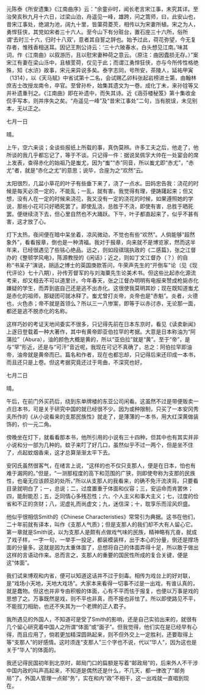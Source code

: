 元陈泰《所安遗集》《江南曲序》云：“余童丱时，闻长老言宋江事，未究其详。至治癸亥秋九月十六日，过梁山泊，舟遥见一峰，雄跨，问之篙师，曰，此安山也，昔宋江事处，绝湖为池，阔九十里，皆蕖荷菱芡，相传以为宋妻所植。宋之为人，勇悍狂侠，其党如宋者三十六人。至今山下有分赃台，置石座三十六所，俗所谓‘去时三十六，归时十八双’，意者其自誓之辞也。始予过此，荷花弥望，今无复存者，惟残香相送耳。因记王荆公诗云：‘三十六陂春水，白头想见江南。’味其词，作《江南曲》以叙游历，且以慰宋妻种荷之意云。（原注：曲因蠹损无存。）”案宋江有妻在梁山泺中，且植芰荷，仅见于此；而谓江勇悍狂侠，亦与今所传性格绝殊，知《水浒》故事，宋元来异说多矣。泰字志同，号所安，茶陵人，延祐甲寅（1314），以《天马赋》中省试第十二名，会试赐乙卯科张起岩榜进士第，由翰林庶吉士改授龙南令，卒官。至曾孙朴，始集其遗文为一卷。成化丁未，来孙铨等又并补遗重刊之。《江南曲》即在补遗中，而失其诗。近《涵芬楼秘笈》第十集收金侃手写本，则并序失之矣。“舟遥见一峰”及“昔宋江事处”二句，当有脱误，未见别本，无以正之。

  

七月一日

  

晴。

上午，空六来谈；全谈些报纸上所载的事，真伪莫辨。许多工夫之后，他走了，他所谈的我几乎都忘记了，等于不谈。只记得一件：据说吴佩孚大帅在一处宴会的席上发表，查得赤化的始祖乃是蚩尤，因为“蚩”“赤”同音，所以蚩尤即“赤尤”，“赤尤”者，就是“赤化之尤”的意思；说毕，合座为之“欢然”云。

太阳很烈，几盆小草花的叶子有些垂下来了，浇了一点水。田妈忠告我：浇花的时候是每天必须一定的，不能乱；一乱，就有害。我觉得有理，便踌躇起来；但又想，没有人在一定的时候来浇花，我又没有一定的浇花的时候，如果遵照她的学说，那些小花可只好晒死罢了。即使乱浇，总胜于不浇，即使有害，总胜于晒死罢。便继续浇下去，但心里自然也不大踊跃。下午，叶子都直起来了，似乎不甚有害，这才放了心。

灯下太热，夜间便在暗中呆坐着，凉风微动，不觉也有些“欢然”。人倘能够“超然象外”，看看报章，倒也是一种清福。我对于报章，向来就不是博览家，然而这半年来，已经很遇见了些铭心绝品。远之，则如段祺瑞执政的《二感篇》，张之江督办的《整顿学风电》，陈源教授的《闲话》；近之，则如丁文江督办（？）的自称“书呆子”演说，胡适之博士的英国庚款答问，牛荣声先生的“开倒车”论（见《现代评论》七十八期），孙传芳督军的与刘海粟先生论美术书。但这些比起赤化源流考来，却又相去不可以道里计。今年春天，张之江督办明明有电报来赞成枪毙赤化嫌疑的学生，而弄到底自己还是逃不出赤化。这很使我莫明其妙；现在既知道蚩尤是赤化的祖师，那疑团可就冰释了。蚩尤曾打炎帝，炎帝也是“赤魁”。炎者，火德也，火色赤；帝不就是首领么？所以三一八惨案，即等于以赤讨赤，无论那一面，都还是逃不脱赤化的名称。

这样巧妙的考证天地间委实不很多，只记得先前在日本东京时，看见《读卖新闻》上逐日登载着一种大著作，其中有黄帝即亚伯拉罕的考据。大意是日本称油为“阿蒲拉”（Abura），油的颜色大概是黄的，所以“亚伯拉”就是“黄”。至于“帝”，是与“罕”形近，还是与“可汗”音近呢，我现在可记不真确了，总之：阿伯拉罕即油帝，油帝就是黄帝而已。篇名和作者，现在也都忘却，只记得后来还印成一本书，而且还只是上卷。但这考据究竟还过于弯曲，不深究也好。

  

七月二日

  

晴。

午后，在前门外买药后，绕到东单牌楼的东亚公司闲看。这虽然不过是带便贩卖一点日本书，可是关于研究中国的就已经很不少。因为或种限制，只买了一本安冈秀夫所作的《从小说看来的支那民族性》就走了，是薄薄的一本书，用大红深黄做装饰的，价一元二角。

傍晚坐在灯下，就看看那本书，他所引用的小说有三十四种，但其中也有其实并非小说和分一部为几种的。蚊子来叮了好几口，虽然似乎不过一两个，但是坐不住了，点起蚊烟香来，这才总算渐渐太平下去。

安冈氏虽然很客气，在绪言上说，“这样的也不仅只支那人，便是在日本，怕也有难于漏网的。”但是，“一测那程度的高下和范围的广狭，则即使夸称为支那的民族性，也毫无应该顾忌的处所，”所以从支那人的我看来，的确不免汗流浃背。只要看目录就明白了；一，总说；二，过度置重于体面和仪容；三，安运命而肯罢休；四，能耐能忍；五，乏同情心多残忍性；六，个人主义和事大主义；七，过度的俭省和不正的贪财；八，泥虚礼而尚虚文；九，迷信深；十，耽享乐而淫风炽盛。

他似乎很相信Smith的《Chinese Characteristies》常常引为典据。这书在他们，二十年前就有译本，叫作《支那人气质》；但是支那人的我们却不大有人留心它。第一章就是Smith说，以为支那人是颇有点做戏气味的民族，精神略有亢奋，就成了戏子样，一字一句，一举手一投足，都装模装样，出于本心的分量，倒还是撑场面的分量多。这就是因为太重体面了，总想将自己的体面弄得十足，所以敢于做出这样的言语动作来。总而言之，支那人的重要的国民性所成的复合关键，便是这“体面”。

我们试来博观和内省，便可以知道这话并不过于刻毒。相传为戏台上的好对联，是“戏场小天地，天地大戏场”。大家本来看得一切事不过是一出戏，有谁认真的，就是蠢物。但这也并非专由积极的体面，心有不平而怯于报复，也便以万事是戏的思想了之。万事既然是戏，则不平也非真，而不报也非怯了。所以即使路见不平，不能拔刀相助，也还不失其为一个老牌的正人君子。

我所遇见的外国人，不知道可是受了Smith的影响，还是自己实验出来的，就很有几个留心研究着中国人之所谓“体面”或“面子”。但我觉得，他们实在是已经早有心得，而且应用了，倘若更加精深圆熟起来，则不但外交上一定胜利，还要取得上等“支那人”的好感情。这时须连“支那人”三个字也不说，代以“华人”，因为这也是关于“华人”的体面的。

我还记得民国初年到北京时，邮局门口的扁额是写着“邮政局”的，后来外人不干涉中国内政的叫声高起来，不知道是偶然还是什么，不几天，都一律改了“邮务局”了。外国人管理一点邮“务”，实在和内“政”不相干，这一出戏就一直唱到现在。